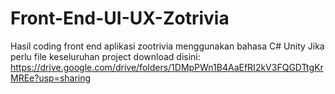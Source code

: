 # Front-End-UI-UX-Zotrivia
Hasil coding front end aplikasi zootrivia menggunakan bahasa C# Unity
Jika perlu file keseluruhan project download disini: https://drive.google.com/drive/folders/1DMpPWn1B4AaEfRI2kV3FQGDTtgKrMREe?usp=sharing
